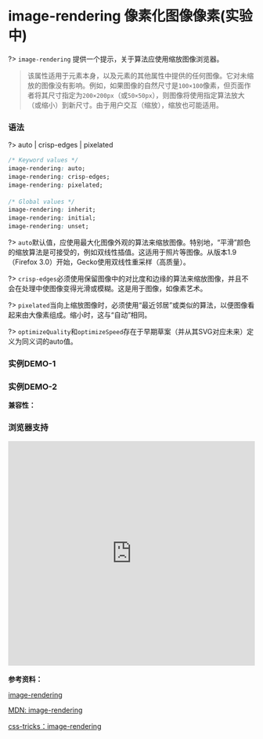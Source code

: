 # image-rendering 像素化图像像素(实验中)

?> `image-rendering` 提供一个提示，关于算法应使用缩放图像浏览器。

> 该属性适用于元素本身，以及元素的其他属性中提供的任何图像。它对未缩放的图像没有影响。例如，如果图像的自然尺寸是`100×100`像素，但页面作者将其尺寸指定为`200×200px`（或`50×50px`），则图像将使用指定算法放大（或缩小）到新尺寸。由于用户交互（缩放），缩放也可能适用。

### 语法

?> auto | crisp-edges | pixelated

```css
/* Keyword values */
image-rendering: auto;
image-rendering: crisp-edges;
image-rendering: pixelated;

/* Global values */
image-rendering: inherit;
image-rendering: initial;
image-rendering: unset;
```

?> `auto`默认值，应使用最大化图像外观的算法来缩放图像。特别地，“平滑”颜色的缩放算法是可接受的，例如双线性插值。这适用于照片等图像。从版本1.9（Firefox 3.0）开始，Gecko使用双线性重采样（高质量）。

?> `crisp-edges`必须使用保留图像中的对比度和边缘的算法来缩放图像，并且不会在处理中使图像变得光滑或模糊。这是用于图像，如像素艺术。

?> `pixelated`当向上缩放图像时，必须使用“最近邻居”或类似的算法，以便图像看起来由大像素组成。缩小时，这与“自动”相同。

?> `optimizeQuality`和`optimizeSpeed`存在于早期草案（并从其SVG对应未来）定义为同义词的auto值。

### 实例DEMO-1

<vuep template="#demo1"></vuep>
<script v-pre type="text/x-template" id="demo1">
<style>
  .image-cons-1 img:nth-child(3){
    width: 350px;
  }
  .image-cons-1 ul{
    maging: 0;padding: 0;
    overflow: hidden;
  }
  .image-cons-1 ul li{
    float: left;
    list-style: none;
    padding: 0 10px;
  }
  .image-cons-1 ul li input{
    vertical-align: middle;
  }
</style>
<template>
  <div style="padding:0 30px 30px 30px;">
    <h3>选择查看对比效果</h3>
    <div class="image-cons-1">
      <img src="./assets/images/pixel-art-small.png" alt="">
      <ul>
        <li>
          <input type = "radio" name = "imageRender" id = "auto" value = "auto" checked = "checked" @click="changeTab" />
          <label for = "auto">auto</label>
        </li>
        <li>
          <input type = "radio" name = "imageRender" id = "renderPixelated" value = "pixelated" @click="changeTab" />
          <label for = "renderPixelated">pixelated</label>
        </li>
        <li><input type = "radio" name = "imageRender" id = "crispEdges" value = "crisp-edges" @click="changeTab" />
          <label for = "crispEdges">crisp edges</label></li>
      </ul>
      <img src="./assets/images/pixel-art-small.png" :style = "{'image-rendering': valueStr}" alt="">
    </div>
  </div>
</template>
<script>
  module.exports = {
    data: function () {
      return { 
        name: 'Vue',
        valueStr: 'auto'
      }
    },
    methods: {
      changeTab: function (event) {
        console.log(event.target.value)
        this.valueStr = event.target.value
      }
    }
  }
</script>
</script>

### 实例DEMO-2

<vuep template="#demo2" class="full-page"></vuep>
<script v-pre type="text/x-template" id="demo2">
<style>
  body{
    --size: 50px;
  }
  .image-cons {
    height: 400px;
    display: flex;
    align-items: center;
    justify-content: center;
    padding: 80px;
    background: rgba(180,160,120,.1);
    position: relative;
  }

  input[type="range"] {
    position: absolute;
    top: 30px;
    left: 10px;
    width: calc(100% - 20px);
    background: #ccc;
    -webkit-appearance: none; /*去除默认样式*/
    height: 10px;
    border-radius: 5px;
    -webkit-border-radius: 5px;
  }

  input[type="range"]::-webkit-slider-thumb {
    -webkit-appearance: none;/*去除默认样式*/
    cursor: default;
    top: 0;
    height: 20px;
    width: 20px;
    transform: translateY(0px);
    background: #fff;
    border-radius: 15px;
    border: 5px solid #006eb3;
  }

  img {
    width: var(--size);
    margin: 10px;
  }

  img:nth-child(2) {
    image-rendering: pixelated;
    image-rendering: -moz-crisp-edges;
    image-rendering: crisp-edges;
  }
</style>
<template>
  <div style="padding:0 30px 30px 30px;">
    <h3>滑动观察放大之后的对比效果</h3>
    <div class="image-cons">
      <img src="./assets/images/pixel-girl-head.png" alt="">
      <img src="./assets/images/pixel-girl-head.png" alt="">
      <input type="range" min="20" max="500" value="50" v-on:input="changeInput">
    </div>
  </div>
</template>
<script>
  module.exports = {
    data: function () {
      return { name: 'Vue' }
    },
    methods: {
      changeInput: function (event) {
        document.body.style.setProperty("--size", event.target.value + "px");
      }
    }
  }
</script>
</script>

**兼容性：**

### 浏览器支持

<iframe src="https://caniuse.bitsofco.de/embed/index.html?feat=css-crisp-edges&amp;periods=future_1,current,past_1,past_2,past_3&amp;accessible-colours=false" frameborder="0" width="100%" height="458px"></iframe>

**参考资料：**

[image-rendering](https://cloud.tencent.com/developer/section/1072120)

[MDN: image-rendering](https://developer.mozilla.org/en-US/docs/Web/CSS/image-rendering)

[css-tricks：image-rendering](https://css-tricks.com/almanac/properties/i/image-rendering/)
